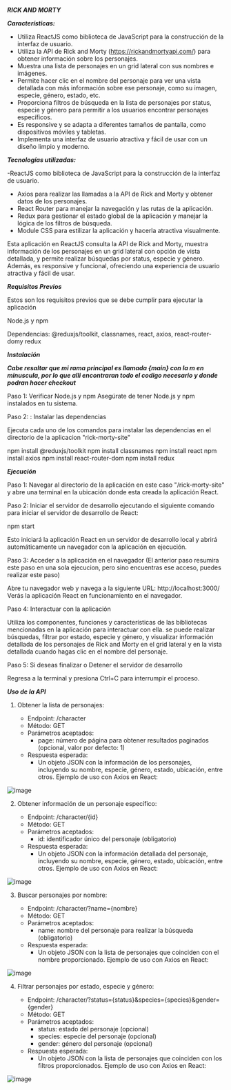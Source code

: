 ***RICK AND MORTY***



***Características:***

- Utiliza ReactJS como biblioteca de JavaScript para la construcción de la interfaz de usuario.
- Utiliza la API de Rick and Morty (https://rickandmortyapi.com/) para obtener información sobre los personajes.
- Muestra una lista de personajes en un grid lateral con sus nombres e imágenes.
- Permite hacer clic en el nombre del personaje para ver una vista detallada con más información sobre ese personaje, como su imagen, especie, género, estado, etc.
- Proporciona filtros de búsqueda en la lista de personajes por status, especie y género para permitir a los usuarios encontrar personajes específicos.
- Es responsive y se adapta a diferentes tamaños de pantalla, como dispositivos móviles y tabletas.
- Implementa una interfaz de usuario atractiva y fácil de usar con un diseño limpio y moderno.

***Tecnologías utilizadas:***

-ReactJS como biblioteca de JavaScript para la construcción de la interfaz de usuario.
- Axios para realizar las llamadas a la API de Rick and Morty y obtener datos de los personajes.
- React Router para manejar la navegación y las rutas de la aplicación.
- Redux para gestionar el estado global de la aplicación y manejar la lógica de los filtros de búsqueda.
- Module CSS para estilizar la aplicación y hacerla atractiva visualmente.

Esta aplicación en ReactJS consulta la API de Rick and Morty, muestra información de los personajes en un grid lateral con opción de vista detallada, y permite realizar búsquedas por status, especie y género. Además, es responsive y funcional, ofreciendo una experiencia de usuario atractiva y fácil de usar.

***Requisitos Previos***

Estos son los requisitos previos que se debe cumplir para ejecutar la aplicación

Node.js y npm

Dependencias: @reduxjs/toolkit, classnames, react, axios, react-router-domy redux


***Instalación***

***Cabe resaltar que mi rama principal es llamada {main} con la m en minuscula, por lo que alli encontraran todo el codigo necesario y donde podran hacer checkout***

Paso 1: Verificar Node.js y npm
Asegúrate de tener Node.js y npm instalados en tu sistema. 

Paso 2: : Instalar las dependencias

Ejecuta cada uno de los comandos para instalar las dependencias en el directorio de la aplicacion "rick-morty-site"

npm install @reduxjs/toolkit
npm install classnames
npm install react
npm install axios
npm install react-router-dom
npm install redux


***Ejecución***

Paso 1: Navegar al directorio de la aplicación en este caso "/rick-morty-site" y abre una terminal en la ubicación donde esta creada la aplicación React.

Paso 2: Iniciar el servidor de desarrollo ejecutando el siguiente comando para iniciar el servidor de desarrollo de React:

npm start

Esto iniciará la aplicación React en un servidor de desarrollo local y abrirá automáticamente un navegador con la aplicación en ejecución.

Paso 3: Acceder a la aplicación en el navegador (El anterior paso resumira este paso en una sola ejecucion, pero sino encuentras ese acceso, puedes realizar este paso)

Abre tu navegador web y navega a la siguiente URL: http://localhost:3000/
Verás la aplicación React en funcionamiento en el navegador.

Paso 4: Interactuar con la aplicación

Utiliza los componentes, funciones y características de las bibliotecas mencionadas en la aplicación para interactuar con ella. se puede realizar búsquedas, filtrar por estado, especie y género, y visualizar información detallada de los personajes de Rick and Morty en el grid lateral y en la vista detallada cuando hagas clic en el nombre del personaje.

Paso 5: Si deseas finalizar o Detener el servidor de desarrollo

Regresa a la terminal y presiona Ctrl+C para interrumpir el proceso.


***Uso de la API***

1. Obtener la lista de personajes:

    - Endpoint: /character
    - Método: GET
    - Parámetros aceptados:
    	- page: número de página para obtener resultados paginados (opcional, valor por defecto: 1)
    - Respuesta esperada:
    	- Un objeto JSON con la información de los personajes, incluyendo su nombre, especie, género, estado, ubicación, entre otros.
    Ejemplo de uso con Axios en React:
        
![image](https://user-images.githubusercontent.com/70772803/229958517-22787673-3a86-4ed7-acf3-0bac458d2899.png)

2. Obtener información de un personaje específico:
    
    - Endpoint: /character/{id}
    - Método: GET
    - Parámetros aceptados:
    	- id: identificador único del personaje (obligatorio)
    - Respuesta esperada:
    	- Un objeto JSON con la información detallada del personaje, incluyendo su nombre, especie, género, estado, ubicación, entre otros.
    Ejemplo de uso con Axios en React:

![image](https://user-images.githubusercontent.com/70772803/229958720-284d46f7-4fda-4221-87b1-fe825583aea6.png)

3. Buscar personajes por nombre:
    
    - Endpoint: /character/?name={nombre}
    - Método: GET
    - Parámetros aceptados:
    	- name: nombre del personaje para realizar la búsqueda (obligatorio)
    - Respuesta esperada:
    	- Un objeto JSON con la lista de personajes que coinciden con el nombre proporcionado.
    Ejemplo de uso con Axios en React:

![image](https://user-images.githubusercontent.com/70772803/229958907-f7e40eeb-52c7-4d08-8801-6577a8779b80.png)

4. Filtrar personajes por estado, especie y género:
    
    - Endpoint: /character/?status={status}&species={species}&gender={gender}
    - Método: GET
    - Parámetros aceptados:
        - status: estado del personaje (opcional)
        - species: especie del personaje (opcional)
        - gender: género del personaje (opcional)
    - Respuesta esperada:
    	- Un objeto JSON con la lista de personajes que coinciden con los filtros proporcionados.
	Ejemplo de uso con Axios en React:
    
![image](https://user-images.githubusercontent.com/70772803/229959103-48a7a608-5ff0-4f0c-a1a7-c895cdc97a29.png)


